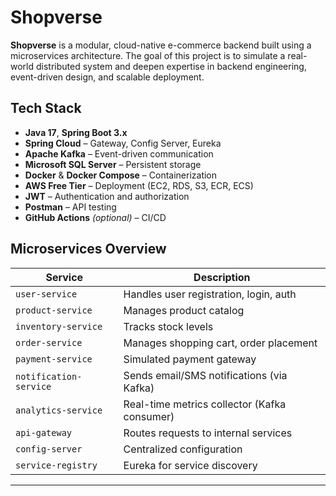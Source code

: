 # Shopverse

**Shopverse** is a modular, cloud-native e-commerce backend built using a microservices architecture. The goal of this project is to simulate a real-world distributed system and deepen expertise in backend engineering, event-driven design, and scalable deployment.

## Tech Stack

- **Java 17**, **Spring Boot 3.x**
- **Spring Cloud** – Gateway, Config Server, Eureka
- **Apache Kafka** – Event-driven communication
- **Microsoft SQL Server** – Persistent storage
- **Docker** & **Docker Compose** – Containerization
- **AWS Free Tier** – Deployment (EC2, RDS, S3, ECR, ECS)
- **JWT** – Authentication and authorization
- **Postman** – API testing
- **GitHub Actions** *(optional)* – CI/CD


## Microservices Overview

| Service               | Description                                     |
|-----------------------|-------------------------------------------------|
| `user-service`        | Handles user registration, login, auth          |
| `product-service`     | Manages product catalog                         |
| `inventory-service`   | Tracks stock levels                             |
| `order-service`       | Manages shopping cart, order placement          |
| `payment-service`     | Simulated payment gateway                       |
| `notification-service`| Sends email/SMS notifications (via Kafka)       |
| `analytics-service`   | Real-time metrics collector (Kafka consumer)    |
| `api-gateway`         | Routes requests to internal services            |
| `config-server`       | Centralized configuration                       |
| `service-registry`    | Eureka for service discovery                    |

---

